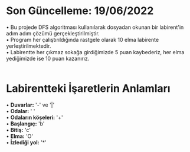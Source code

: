 # Son Güncelleme: 19/06/2022
• Bu projede DFS algoritması kullanılarak dosyadan okunan bir labirent'in adım adım çözümü gerçekleştirilmiştir. <br />
• Program her çalıştırıldığında rastgele olarak 10 elma labirente yerleştirilmektedir. <br />
• Labirentte her çıkmaz sokağa girdiğimizde 5 puan kaybederiz, her elma yediğimizde ise 10 puan kazanırız. <br /> <br />
# Labirentteki İşaretlerin Anlamları
• **Duvarlar:** '-' ve '|' <br />
• **Odalar:** ' ' <br />
• **Odaların köşeleri:** '+' <br />
• **Başlangıç:** 'b' <br />• **Bitiş:** 'c' <br/>• **Elma:** 'O' <br/>• **İzlediği yol:** '*'

